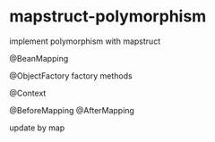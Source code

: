 # mapstruct-polymorphism

implement polymorphism with mapstruct

@BeanMapping

@ObjectFactory factory methods

@Context

@BeforeMapping @AfterMapping

update by map 
